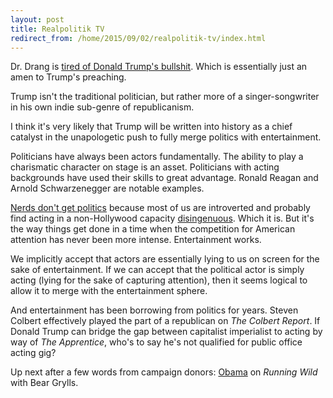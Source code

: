 ```yaml
---
layout: post
title: Realpolitik TV
redirect_from: /home/2015/09/02/realpolitik-tv/index.html
---
```

<p>Dr. Drang is <a href="http://leancrew.com/all-this/2015/08/on-trump/">tired of Donald Trump's bullshit</a>. Which is essentially just an amen to Trump's preaching. </p>

<p>Trump isn't the traditional politician, but rather more of a singer-songwriter in his own indie sub-genre of republicanism. </p>

<p>I think it's very likely that Trump will be written into history as a chief catalyst in the unapologetic push to fully merge politics with entertainment.</p>

<p>Politicians have always been actors fundamentally. The ability to play a charismatic character on stage is an asset. Politicians with acting backgrounds have used their skills to great advantage. Ronald Reagan and Arnold Schwarzenegger are notable examples. </p>

<p><a href="http://www.vox.com/2015/8/27/9214015/tech-nerds-politics">Nerds don't get politics</a> because most of us are introverted and probably find acting in a non-Hollywood capacity <a href="https://mattandjojang.wordpress.com/2013/08/31/23-signs-youre-secretly-an-introvert/">disingenuous</a>. Which it is. But it's the way things get done in a time when the competition for American attention has never been more intense. Entertainment works. </p>

<p>We implicitly accept that actors are essentially lying to us on screen for the sake of entertainment. If we can accept that the political actor is simply acting (lying for the sake of capturing attention), then it seems logical to allow it to merge with the entertainment sphere. </p>

<p>And entertainment has been borrowing from politics for years. Steven Colbert effectively played the part of a republican on <em>The Colbert Report</em>. If Donald Trump can bridge the gap between capitalist imperialist to acting by way of <em>The Apprentice</em>, who's to say he's not qualified for public office acting gig? </p>

<p>Up next after a few words from campaign donors: <a href="http://www.usatoday.com/story/life/tv/2015/08/31/president-obama-appear-running-wild-bear-grylls/71454516/">Obama</a> on <em>Running Wild</em> with Bear Grylls. </p>
